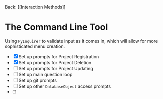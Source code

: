 Back: [[Interaction Methods]]

# The Command Line Tool
Using `PyInquirer` to validate input as it comes in, which will allow for more sophisticated menu creation.

- [x] Set up prompts for Project Registration
- [x] Set up prompts for Project Deletion
- [ ] Set up prompts for Project Updating
- [ ] Set up main question loop
- [ ] Set up git prompts
- [ ] Set up other `DatabaseObject` access prompts
- [ ] 
